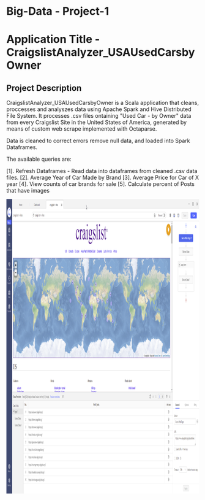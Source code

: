 # Big-Data - Project-1
# Application Title - CraigslistAnalyzer_USAUsedCarsbyOwner

## Project Description

CraigslistAnalyzer_USAUsedCarsbyOwner is a Scala application that cleans, proccesses and analyszes data using Apache Spark and Hive Distributed File System. It processes .csv files ontaining "Used Car - by Owner" data from every Craigslist Site in the United States of America, generated by means of custom web scrape implemented with Octaparse.

Data is cleaned to correct errors remove null data, and loaded into Spark Dataframes.

The available queries are:

[1]. Refresh Dataframes - Read data into dataframes from cleaned .csv data files.
[2]. Average Year of Car Made by Brand
[3]. Average Price for Car of X year
[4]. View counts of car brands for sale
[5]. Calculate percent of Posts that have images

<img src="https://github.com/brianvegh/CraigslistAnalyzer_USAUsedCarsbyOwner/blob/main/images/Octoparse2.png" width="1024" height="768">
